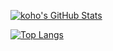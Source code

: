 [![koho's GitHub Stats](https://github-readme-stats.vercel.app/api?username=koho)](https://github.com/anuraghazra/github-readme-stats)

[![Top Langs](https://github-readme-stats.vercel.app/api/top-langs/?username=koho&layout=compact)](https://github.com/anuraghazra/github-readme-stats)
